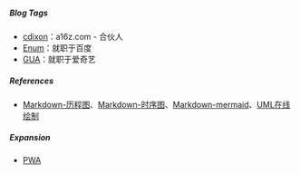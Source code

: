 ##### Blog Tags

- <a href= "http://cdixon.org/" target="_blank">cdixon</a>：a16z.com - 合伙人
- <a href= "http://enumsblog.com" target="_blank">Enum</a>：就职于百度
- <a href= "https://www.desgard.com" target="_blank">GUA</a>：就职于爱奇艺

##### References

- <a href= "http://flowchart.js.org/" target="_blank">Markdown-历程图</a>、<a href= "https://bramp.github.io/js-sequence-diagrams/" target="_blank">Markdown-时序图</a>、<a href= "https://mermaidjs.github.io/" target="_blank">Markdown-mermaid</a>、<a href= "https://www.draw.io/" target="_blank">UML在线绘制</a>

##### Expansion

- <a href= "https://lavas.baidu.com/" target="_blank">PWA</a> 